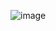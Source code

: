 ![image](https://user-images.githubusercontent.com/81418010/233760842-3a64d17c-aa5b-454c-805c-0ccf3027f466.png)
